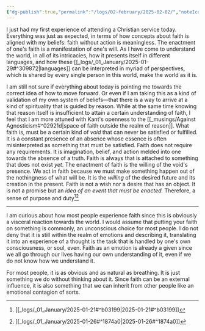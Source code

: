 ```yaml
---
{"dg-publish":true,"permalink":"/logs/02-february/2025-02-02/","noteIcon":"","created":"2025-02-02"}
---
```


I just had my first experience of attending a Christian service today. Everything was just as expected, in terms of how concepts about faith is aligned with my beliefs: faith without action is meaningless. The enactment of one's faith is a manifestation of one's will. As I have come to understand the world, in all of its intricacies, how it presents itself in different languages, and how these [[_logs/_01_January/2025-01-29#^309872\|languages]] can be interpreted in myriad of perspectives, which is shared by every single person in this world, make the world as it is.

I am still not sure if everything about today is pointing me towards the correct idea of how to move forward. Or even if I am taking this as a kind of validation of my own system of beliefs—that there is a way to arrive at a kind of spirituality that is guided by reason. While at the same time knowing that reason itself is insufficient to attain a certain understanding of faith, I feel that I am more attuned with Kant's openness to the [[_musings/Against Agnosticism#^02921d\|space of faith outside the realm of reason]]. What faith is, must be a certain kind of *void* that can never be satisfied or fulfilled. It is a constant presence of an absence whose essence is often misinterpreted as something that must be satisfied. Faith does not require any requirements. It is imagination, belief, and action melded into one towards the absence of a truth. Faith is always that is attached to something that does not exist *yet*. The enactment of faith is the willing of the void's presence. We act in faith because we must make something happen out of the nothingness of what will be. It is the *willing* of the desired future and its creation in the present. Faith is not a wish nor a desire that has an object. It is not a promise but an *idea of an event that must be enacted.* Therefore, a sense of purpose and duty[^1][^2]

---
I am curious about how most people experience faith since this is obviously a visceral reaction towards the world. I would assume that putting your faith on something is commonly, an unconscious choice for most people. I do not deny that it is still within the realm of emotions and describing it, translating it into an experience of a thought is the task that is handled by one's own consciousness, or soul, even. Faith as an emotion is already a given since we all go through our lives having our own understanding of it, even if we do not know how we understand it.

For most people, it is as obvious and as natural as breathing. It is just something we do without thinking about it. Since faith can be an external influence, it is also something that we can inherit from other people like an emotional contagion of sorts.

[^1]: [[_logs/_01_January/2025-01-21#^b03199\|2025-01-21#^b03199]]
[^2]: [[_logs/_01_January/2025-01-26#^1874a0\|2025-01-26#^1874a0]]